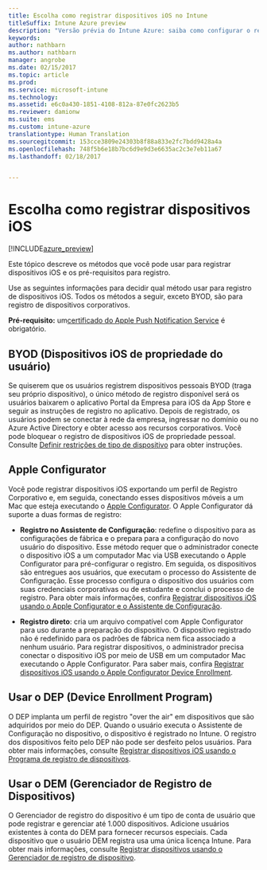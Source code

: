 ```yaml
---
title: Escolha como registrar dispositivos iOS no Intune
titleSuffix: Intune Azure preview
description: "Versão prévia do Intune Azure: saiba como configurar o registro de dispositivos iOS no Microsoft Intune."
keywords: 
author: nathbarn
ms.author: nathbarn
manager: angrobe
ms.date: 02/15/2017
ms.topic: article
ms.prod: 
ms.service: microsoft-intune
ms.technology: 
ms.assetid: e6c0a430-1851-4108-812a-87e0fc2623b5
ms.reviewer: damionw
ms.suite: ems
ms.custom: intune-azure
translationtype: Human Translation
ms.sourcegitcommit: 153cce3809e24303b8f88a833e2fc7bdd9428a4a
ms.openlocfilehash: 748f5b6e18b7bc6d9e9d3e6635ac2c3e7eb11a67
ms.lasthandoff: 02/18/2017


---
```


# <a name="choose-how-to-enroll-ios-devices"></a>Escolha como registrar dispositivos iOS

[!INCLUDE[azure_preview](../includes/azure_preview.md)]

Este tópico descreve os métodos que você pode usar para registrar dispositivos iOS e os pré-requisitos para registro.

Use as seguintes informações para decidir qual método usar para registro de dispositivos iOS. Todos os métodos a seguir, exceto BYOD, são para registro de dispositivos corporativos.

**Pré-requisito:** um[certificado do Apple Push Notification Service](get-an-apple-mdm-push-certificate.md) é obrigatório.

## <a name="user-owned-ios-devices-byod"></a>BYOD (Dispositivos iOS de propriedade do usuário)

Se quiserem que os usuários registrem dispositivos pessoais BYOD (traga seu próprio dispositivo), o único método de registro disponível será os usuários baixarem o aplicativo Portal da Empresa para iOS da App Store e seguir as instruções de registro no aplicativo. Depois de registrado, os usuários podem se conectar à rede da empresa, ingressar no domínio ou no Azure Active Directory e obter acesso aos recursos corporativos. Você pode bloquear o registro de dispositivos iOS de propriedade pessoal. Consulte [Definir restrições de tipo de dispositivo](https://docs.microsoft.com/intune-azure/enroll-devices/set-enrollment-restrictions#set-device-type-restrictions) para obter instruções.

## <a name="apple-configurator"></a>Apple Configurator

Você pode registrar dispositivos iOS exportando um perfil de Registro Corporativo e, em seguida, conectando esses dispositivos móveis a um Mac que esteja executando o [Apple Configurator](http://go.microsoft.com/fwlink/?LinkId=518017). O Apple Configurator dá suporte a duas formas de registro:

- **Registro no Assistente de Configuração**: redefine o dispositivo para as configurações de fábrica e o prepara para a configuração do novo usuário do dispositivo. Esse método requer que o administrador conecte o dispositivo iOS a um computador Mac via USB executando o Apple Configurator para pré-configurar o registro. Em seguida, os dispositivos são entregues aos usuários, que executam o processo do Assistente de Configuração. Esse processo configura o dispositivo dos usuários com suas credenciais corporativas ou de estudante e conclui o processo de registro. Para obter mais informações, confira [Registrar dispositivos iOS usando o Apple Configurator e o Assistente de Configuração](enroll-ios-devices-with-apple-configurator-and-setup-assistant.md).

- **Registro direto**: cria um arquivo compatível com Apple Configurator para uso durante a preparação do dispositivo. O dispositivo registrado não é redefinido para os padrões de fábrica nem fica associado a nenhum usuário. Para registrar dispositivos, o administrador precisa conectar o dispositivo iOS por meio de USB em um computador Mac executando o Apple Configurator. Para saber mais, confira [Registrar dispositivos iOS usando o Apple Configurator Device Enrollment](enroll-ios-devices-with-apple-configurator-and-direct-enrollment.md).

## <a name="use-the-device-enrollment-program-dep"></a>Usar o DEP (Device Enrollment Program)

O DEP implanta um perfil de registro "over the air" em dispositivos que são adquiridos por meio do DEP. Quando o usuário executa o Assistente de Configuração no dispositivo, o dispositivo é registrado no Intune. O registro dos dispositivos feito pelo DEP não pode ser desfeito pelos usuários. Para obter mais informações, consulte [Registrar dispositivos iOS usando o Programa de registro de dispositivos](enroll-ios-devices-using-device-enrollment-program.md).

## <a name="use-the-device-enrollment-manager-dem"></a>Usar o DEM (Gerenciador de Registro de Dispositivos)
O Gerenciador de registro do dispositivo é um tipo de conta de usuário que pode registrar e gerenciar até 1.000 dispositivos. Adicione usuários existentes à conta do DEM para fornecer recursos especiais. Cada dispositivo que o usuário DEM registra usa uma única licença Intune. Para obter mais informações, consulte [Registrar dispositivos usando o Gerenciador de registro de dispositivo](enroll-devices-using-device-enrollment-manager.md).

